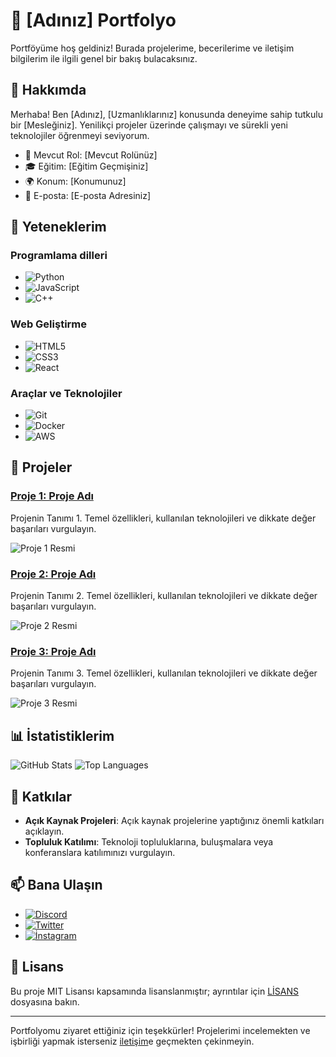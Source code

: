 # 🎨 [Adınız] Portfolyo

Portföyüme hoş geldiniz! Burada projelerime, becerilerime ve iletişim bilgilerim ile ilgili genel bir bakış bulacaksınız.

## 📌 Hakkımda

Merhaba! Ben [Adınız], [Uzmanlıklarınız] konusunda deneyime sahip tutkulu bir [Mesleğiniz]. Yenilikçi projeler üzerinde çalışmayı ve sürekli yeni teknolojiler öğrenmeyi seviyorum.

- 💼 Mevcut Rol: [Mevcut Rolünüz]
- 🎓 Eğitim: [Eğitim Geçmişiniz]
- 🌍 Konum: [Konumunuz]
- 📧 E-posta: [E-posta Adresiniz]

## 🚀 Yeteneklerim

### Programlama dilleri
- ![Python](https://img.shields.io/badge/-Python-3776AB?style=flat&logo=python&logoColor=white)
- ![JavaScript](https://img.shields.io/badge/-JavaScript-F7DF1E?style=flat&logo=javascript&logoColor=black)
- ![C++](https://img.shields.io/badge/-C++-00599C?style=flat&logo=c%2B%2B&logoColor=white)

### Web Geliştirme
- ![HTML5](https://img.shields.io/badge/-HTML5-E34F26?style=flat&logo=html5&logoColor=white)
- ![CSS3](https://img.shields.io/badge/-CSS3-1572B6?style=flat&logo=css3&logoColor=white)
- ![React](https://img.shields.io/badge/-React-61DAFB?style=flat&logo=react&logoColor=black)

### Araçlar ve Teknolojiler
- ![Git](https://img.shields.io/badge/-Git-F05032?style=flat&logo=git&logoColor=white)
- ![Docker](https://img.shields.io/badge/-Docker-2496ED?style=flat&logo=docker&logoColor=white)
- ![AWS](https://img.shields.io/badge/-AWS-232F3E?style=flat&logo=amazon-aws&logoColor=white)

## 📂 Projeler

### [Proje 1: Proje Adı](https://github.com/kullanıcıadın/proje1)
Projenin Tanımı 1. Temel özellikleri, kullanılan teknolojileri ve dikkate değer başarıları vurgulayın.

![Proje 1 Resmi](https://via.placeholder.com/800x400.png?text=Projec+1+Görüntüsü)

### [Proje 2: Proje Adı](https://github.com/kullanıcıadın/proje2)
Projenin Tanımı 2. Temel özellikleri, kullanılan teknolojileri ve dikkate değer başarıları vurgulayın.

![Proje 2 Resmi](https://via.placeholder.com/800x400.png?text=Projec+2+Görüntüsü)

### [Proje 3: Proje Adı](https://github.com/kullanıcıadın/proje3)
Projenin Tanımı 3. Temel özellikleri, kullanılan teknolojileri ve dikkate değer başarıları vurgulayın.

![Proje 3 Resmi](https://via.placeholder.com/800x400.png?text=Projec+3+Görüntüsü)

## 📊 İstatistiklerim

![GitHub Stats](https://github-readme-stats.vercel.app/api?username=yourusername&show_icons=true&theme=radical)
![Top Languages](https://github-readme-stats.vercel.app/api/top-langs/?username=yourusername&layout=compact&theme=radical)

## 🌱 Katkılar

- **Açık Kaynak Projeleri**: Açık kaynak projelerine yaptığınız önemli katkıları açıklayın.
- **Topluluk Katılımı**: Teknoloji topluluklarına, buluşmalara veya konferanslara katılımınızı vurgulayın.

## 📫 Bana Ulaşın

- [![Discord](https://img.shields.io/badge/-LinkedIn-0077B5?style=flat&logo=discord&logoColor=white)](https://www.discord.com/)
- [![Twitter](https://img.shields.io/badge/-Twitter-1DA1F2?style=flat&logo=twitter&logoColor=white)](https://twitter.com/)
- [![İnstagram](https://img.shields.io/badge/-Portfolio-000000?style=flat&logo=portfolio&logoColor=white)](https://www.instagram.com)

## 📄 Lisans

Bu proje MIT Lisansı kapsamında lisanslanmıştır; ayrıntılar için [LİSANS](LİSANS) dosyasına bakın.

---

Portfolyomu ziyaret ettiğiniz için teşekkürler! Projelerimi incelemekten ve işbirliği yapmak isterseniz [iletişim](https://discord.gg/users/1198654893758623755)e geçmekten çekinmeyin.
